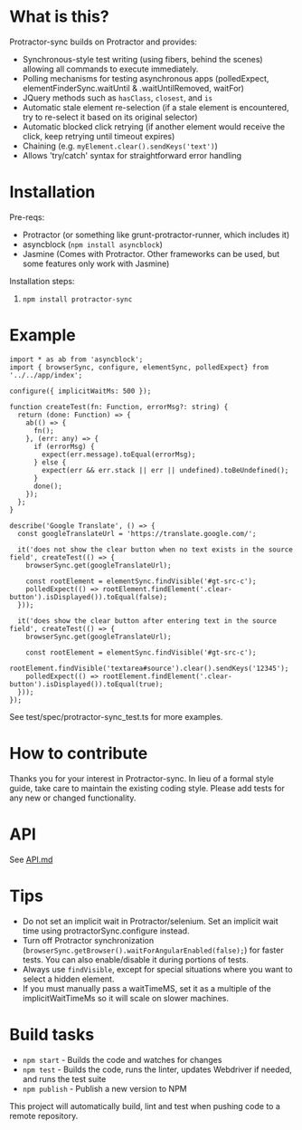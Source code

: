 # What is this?

Protractor-sync builds on Protractor and provides:

* Synchronous-style test writing (using fibers, behind the scenes) allowing all commands to execute immediately.
* Polling mechanisms for testing asynchronous apps (polledExpect, elementFinderSync.waitUntil & .waitUntilRemoved, waitFor)
* JQuery methods such as `hasClass`, `closest`, and `is`
* Automatic stale element re-selection (if a stale element is encountered, try to re-select it based on its original selector)
* Automatic blocked click retrying (if another element would receive the click, keep retrying until timeout expires)
* Chaining (e.g. `myElement.clear().sendKeys('text')`)
* Allows 'try/catch' syntax for straightforward error handling

# Installation

Pre-reqs:

* Protractor (or something like grunt-protractor-runner, which includes it)
* asyncblock (`npm install asyncblock`)
* Jasmine (Comes with Protractor. Other frameworks can be used, but some features only work with Jasmine)

Installation steps:

1. `npm install protractor-sync`

# Example

```
import * as ab from 'asyncblock';
import { browserSync, configure, elementSync, polledExpect} from '../../app/index';

configure({ implicitWaitMs: 500 });

function createTest(fn: Function, errorMsg?: string) {
  return (done: Function) => {
    ab(() => {
      fn();
    }, (err: any) => {
      if (errorMsg) {
        expect(err.message).toEqual(errorMsg);
      } else {
        expect(err && err.stack || err || undefined).toBeUndefined();
      }
      done();
    });
  };
}

describe('Google Translate', () => {
  const googleTranslateUrl = 'https://translate.google.com/';

  it('does not show the clear button when no text exists in the source field', createTest(() => {
    browserSync.get(googleTranslateUrl);

    const rootElement = elementSync.findVisible('#gt-src-c');
    polledExpect(() => rootElement.findElement('.clear-button').isDisplayed()).toEqual(false);
  }));

  it('does show the clear button after entering text in the source field', createTest(() => {
    browserSync.get(googleTranslateUrl);

    const rootElement = elementSync.findVisible('#gt-src-c');
    rootElement.findVisible('textarea#source').clear().sendKeys('12345');
    polledExpect(() => rootElement.findElement('.clear-button').isDisplayed()).toEqual(true);
  }));
});
```

See test/spec/protractor-sync_test.ts for more examples.

# How to contribute
 
Thanks you for your interest in Protractor-sync.  In lieu of a formal style guide, take care to maintain the existing coding style. Please add tests for any new or changed functionality.

# API

See [API.md](API.md)

# Tips

* Do not set an implicit wait in Protractor/selenium. Set an implicit wait time using protractorSync.configure instead.
* Turn off Protractor synchronization (`browserSync.getBrowser().waitForAngularEnabled(false);`) for faster tests. You can also enable/disable it during portions of tests.
* Always use `findVisible`, except for special situations where you want to select a hidden element.
* If you must manually pass a waitTimeMS, set it as a multiple of the implicitWaitTimeMs so it will scale on slower machines.

# Build tasks

* `npm start` - Builds the code and watches for changes
* `npm test` - Builds the code, runs the linter, updates Webdriver if needed, and runs the test suite
* `npm publish` - Publish a new version to NPM

This project will automatically build, lint and test when pushing code to a remote repository.